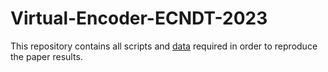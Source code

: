 # Virtual-Encoder-ECNDT-2023

This repository contains all scripts and <a href="https://drive.google.com/drive/folders/1IEDjHuvrFpMRdltmPRAk1uatcMgQzyiS?usp=share_link">data</a> required in order to reproduce the paper results.
